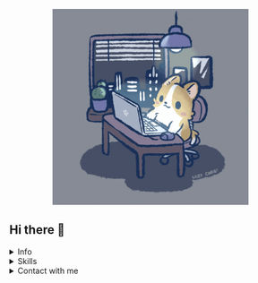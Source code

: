 <p align="center">
    <img src="./assets/gifs/corgi.gif" width="350" height="350" />
</p>

<h2>Hi there 👋</h2>

<details>
<summary>Info</summary>

* I'm 18 y.o.
* Student 👨‍🎓📚
* Backend and DevOps developer 👨‍💻
* <a href="https://github.com/coffee-proj">Coffee Project</a> member and co-owner

</details>

<details>
<summary>Skills</summary>

#### Languages

[<img src="./assets/skills/go.svg" height=48 width=48 />](https://go.dev) [<img src="./assets/skills/java.svg" height=50 width=50 />](https://www.java.com)

#### Databases and Brokers

[<img src="./assets/skills/postgres.svg" height=48 width=48/>](https://www.postgresql.org) [<img src="./assets/skills/redis.svg" height=48 width=48 />](https://redis.io) [<img src="./assets/skills/kafka.svg" height=48 width=48 />](https://kafka.apache.org) [<img src="./assets/skills/minio.svg" height=49 width=61 />](https://min.io)

#### DevOps

[<img src="./assets/skills/k8s.svg" height=48 width=48/>](https://kubernetes.io) [<img src="./assets/skills/docker.svg" height=48 width=48 />](https://www.docker.com) [<img src="./assets/skills/git.svg" height=48 width=48/>](https://git-scm.com) [<img src="./assets/skills/github-actions.svg" height=48 width=48/>](https://docs.github.com/en/actions) [<img src="./assets/skills/argo-cd.svg" height=48 width=48/>](https://argo-cd.readthedocs.io/en/stable/)

</details>

<details>
<summary>Сontact with me</summary>

[<img src="./assets/connect/telegram.svg" height=48 width=48/>](https://t.me/nikitasstepanov) [<img src="./assets/connect/mail.svg" height=52 width=52 />](mailto:ns_stepanov@inbox.ru)

</details>
